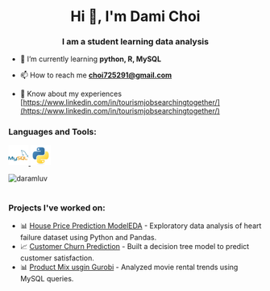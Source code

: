 <h1 align="center">Hi 👋, I'm Dami Choi</h1>
<h3 align="center">I am a student learning data analysis</h3>

- 🌱 I’m currently learning **python, R, MySQL**

- 📫 How to reach me **choi725291@gmail.com**

- 📄 Know about my experiences [https://www.linkedin.com/in/tourismjobsearchingtogether/](https://www.linkedin.com/in/tourismjobsearchingtogether/)


<h3 align="left">Languages and Tools:</h3>
<p align="left"> 
    <a href="https://www.mysql.com/" target="_blank" rel="noreferrer"> 
        <img src="https://raw.githubusercontent.com/devicons/devicon/master/icons/mysql/mysql-original-wordmark.svg" alt="mysql" width="40" height="40"/> 
    </a> 
    <a href="https://www.python.org" target="_blank" rel="noreferrer"> 
        <img src="https://raw.githubusercontent.com/devicons/devicon/master/icons/python/python-original.svg" alt="python" width="40" height="40"/> 
    </a> 
</p>
<p><img align="left" src="https://github-readme-stats.vercel.app/api/top-langs?username=daramluv&show_icons=true&theme=dark&locale=en&layout=compact" alt="daramluv" />
</p>

<br>
<br>
    
<a> 
<h3 align="left">Projects I've worked on:</h3>
<ul>
<li>📊 <a href="https://github.com/Daramluv/Google_colab/blob/main/Housing_Prices_Prediction_Model.ipynb" target="_blank">House Price Prediction ModelEDA</a> - Exploratory data analysis of heart failure dataset using Python and Pandas.</li>
    <li>📈 <a href="https://github.com/Daramluv/Google_colab/blob/main/Customer_Churn_Prediction.ipynb" target="_blank">Customer Churn Prediction</a> - Built a decision tree model to predict customer satisfaction.</li>
    <li>📊 <a href="https://github.com/Daramluv/Google_colab/blob/main/Optimizing_Product_Mix_Using_Gurobi_Optimization.ipynb" target="_blank">Product Mix usgin Gurobi</a> - Analyzed movie rental trends using MySQL queries.</li>
</ul>
</a> 
